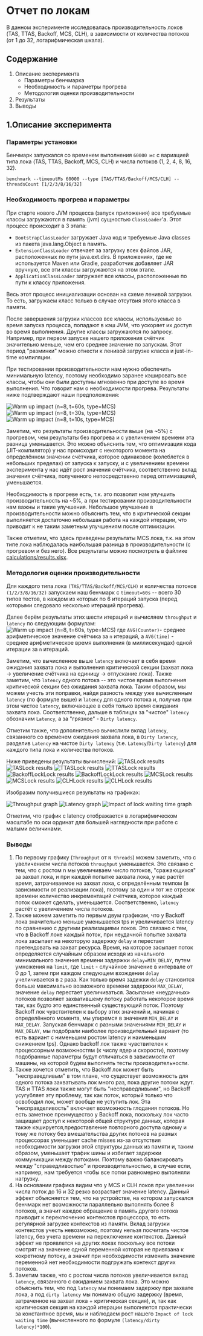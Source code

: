 # Отчет по локам
В данном эксперименте исследовалась производительность локов (TAS, TTAS, Backoff, MCS, CLH),
в зависимости от количества потоков (от 1 до 32, логарифмическая шкала).

## Содержание
1. Описание эксперимента
   - Параметры бенчмарка
   - Необходимость и параметры прогрева
   - Методология оценки производительности
2. Результаты
3. Выводы

## 1.Описание эксперимента
### Параметры установки
Бенчмарк запускался со временем выполнения `60000 мс` с вариацией типа лока (TAS, TTAS, Backoff, MCS, CLH)
и числа потоков (1, 2, 4, 8, 16, 32).
```shell
benchmark --timeoutMs 60000 --type [TAS/TTAS/Backoff/MCS/CLH] --threadsCount [1/2/3/8/16/32]
```

### Необходимость прогрева и параметры
При старте нового JVM процесса (запуск приложения) все требуемые классы загружаются в память (jvm) сущностью `ClassLoader`'а.
Этот процесс происходит в 3 этапа:
- `BootstrapClassLoader` загружает Java код и требуемые Java classes из пакета java.lang.Object в память.
- `ExtensionClassLoader` отвечает за загрузку всех файлов JAR, расположенных по пути java.ext.dirs.
В приложениях, где не используется Maven или Gradle, разработчик добавляет JAR вручную, все эти классы загружаются на этом этапе.
- `ApplicationClassLoader` загружает все классы, расположенные по пути к классу приложения.

Весь этот процесс инициализации основан на схеме ленивой загрузки. То есть, загружаем класс только в случае отсутвия этого класса в памяти.

После завершения загрузки классов все классы, используемые во время запуска процесса, попадают в кэш
JVM, что ускоряет их доступ во время выполнения. Другие классы загружаются по запросу.
Например, при первом запуске нашего приложения счётчик значительно меньше, чем его среднее значение
по запускам. Этот период "разминки" можно отнести к ленивой загрузке класса и just-in-time компиляции.

При тестировании производительности нам нужно обеспечить минимальную latency, поэтому необходимо
заранее кэшировать все классы, чтобы они были доступны мгновенно при доступе во время выполнения.
Что говорит нам о необходимости прогрева. Результаты ниже подтверждают наши предположения:

![Warm up impact (n=8, t=60s, type=MCS)](images/img.png)
![Warm up impact (n=8, t=30s, type=MCS)](images/img_113.png)
![Warm up impact (n=8, t=10s, type=MCS)](images/img_112.png)

Заметим, что результаты производительности выше (на ~5%) с прогревом, чем результаты без прогрева и с увеличением
времени эта разница уменьшается. Это можно объяснить тем, что оптимизация кода (JIT-компилятор) у нас происходит
с некоторого момента на определённом значении счётчика, которое одинаковое (колеблется в небольших
пределах) от запуска к запуску, и с увеличением времени эксперимента у нас идёт рост значения
счётчика, соответственно вклад значения счётчика, полученного непосредственно перед оптимизацией,
уменьшается.

Необходимость в прогреве есть, т.к. это позволит нам улучшить производительность на ~5%, а при тестировании
производительности нам важны и такие улучшения. Небольшое улучшение в производительности можно объяснить тем, что
в критической секции выполняется достаточно небольшая работа на каждой итерации, что приводит к не таким
заметным улучшениям после оптимизации.

Также отметим, что здесь приведены результаты MCS лока, т.к. на этом типе лока наблюдалась
наибольшая разница в производительности (с прогревом и без него). Все результаты можно посмотреть
в файлике [calculations/results.xlsx](calculations/Results.xlsx).

### Методология оценки производительности

Для каждого типа лока `(TAS/TTAS/Backoff/MCS/CLH)` и количества потоков `(1/2/3/8/16/32)` запускаем
наш бенчмарк с `timeout=60s` -- всего 30 типов тестов, в каждом из которых по 6 итераций запуска
(перед которыми следовало несколько итераций прогрева).

Далее берём результаты этих шести итераций и вычисляем `throughput` и `latency` по следующим формулам:
![Warm up impact (n=8, t=60s, type=MCS)](images/img_2.png)
где `AVG(Counter)`- среднее арифметическое значение счётчика за `n` итераций, а `AVG(time)` - среднее
арифметическое время выполнения (в миллисекундах) одной итерации за `n` итераций.

Заметим, что вычисленное выше `latency` включает в себя время ожидания захвата лока и
выполнения критической секции (захват лока -> увеличение счётчика на единицу -> отпускание
лока). Также заметим, что `latency` одного потока -- это чистое время выполнения критической
секции без ожидания захвата лока. Таким образом, мы можем учесть эти поправки, найдя разность
между уже вычисленным `latency` (по формуле выше) и `latency` для одного потока и, получив
при этом чистое `latency`, включающее в себя только время ожидания захвата лока. 
Соответственно, дальше в таблицах за "чистое" `latency` обозначим `Latency`, а за "грязное" -
`Dirty latency`.

Отметим также, что дополнительно вычислили вклад `latency`, связанного со временем ожидания захвата
лока, в `Dirty latency`, разделив `Latency` на чистое `Dirty latency` (т.е. `Latency`/`Dirty latency`)
для каждого типа лока и количества потоков.

Ниже приведены результаты вычислений:
![TASLock results](images/results_1.png)
![TASLock results](images/results_1_1.png)
![TTASLock results](images/results_2.png)
![TTASLock results](images/results_2_1.png)
![BackoffLockLock results](images/results_3.png)
![BackoffLockLock results](images/results_3_1.png)
![MCSLock results](images/results_4.png)
![MCSLock results](images/results_4_1.png)
![CLHLock results](images/results_5.png)
![CLHLock results](images/results_5_1.png)

Изобразим получившиеся результаты на графиках:

![Throughput graph](images/throughput_graph.png)
![Latency graph](images/latency_graph.png)
![Impact of lock waiting time graph](images/lock_waiting_time_graph.png)

Отметим, что график с latency отображается в логарифмическом масштабе по оси ординат для
большей наглядности при работе с малыми величинами.

### Выводы

1. По первому графику (`Throughput` от `N threads`) можем заметить, что c увеличением числа потоков
`throughput` уменьшается. Это связано с тем, что с ростом n мы увеличиваем число потоков, "сражающихся"
за захват лока, и при каждой попытке захвата лока, у нас растёт время, затрачиваемое на захват лока,
с определённым темпом (в зависимости от реализации лока), поэтому за один и тот же отрезок времени
количество инкрементаций счётчика, которое каждый поток сможет сделать, уменьшается. Соответственно,
`latency` растёт с увеличением числа потоков.
2. Также можем заметить по первым двум графикам, что у Backoff лока значительно меньше уменьшается tps
и увеличивается latency по сравнению с другими реализациями локов. Это связано с тем, что в
Backoff локе каждый поток, при неудачной попытке захвата лока засыпает
на некоторую задержку `delay` и перестает претендовать на захват ресурса. Время, на которое засыпает 
поток определяется случайным образом исходя из начального минимального значения времени задержки `delay=MIN_DELAY`, 
путем умножения на `limit`, где `limit` - случайное значение в интервале от 0 до 1, затем при каждом следующем
вхождении `delay` учеличивается в `2` раза. Как только время задежки `delay` становится больше максимально возможного 
времени задержки `MAX_DELAY`, значение `delay` перестает увеличиваться.
Засыпание «неудачных» потоков позволяет захватившему потоку работать некоторое время так, как будто
это единственный существующий поток. Поэтому Backoff лок чувствителен
к выбору этих значений и, начиная с определённого момента, мы упиремся в значения `MIN_DELAY` и
`MAX_DELAY`. Запуская бенчмарк с разными значениями `MIN_DELAY` и `MAX_DELAY`, мы подобрали наиболее
производительный вариант (то есть вариант с нименьшим ростом latency и наименьшим снижением tps).
Однако backoff лок также чувствителен к процессорным возможностям (к числу ядер и скорости), поэтому
подобранные параметры будут отличаться в зависимости от машины, на которой будем выполнять тесты
производительности.
3. Также хочется отметить, что Backoff лок может быть "несправедливым" в том плане, что существует возможность
для одного потока захватывать лок много раз, пока другие потоки ждут. TAS и TTAS локи также могут быть
"несправедливыми", но Backoff усугубляет эту проблему, так как поток, который только что освободил лок,
может вообще не уступить лок. Эта "несправделивость" включает возможность глодания потоков. Но есть заметное преимущество
у Backoff лока, поскольку лок часто защищает доступ к некоторой общей структуре данных, которая
также кэшируется,предоставление повторного доступа одному и тому же потоку без вмешательства других
потоков на разных процессорах уменьшает cache misses из-за отсутствия необходимости загрузки этой
структуры  данных из памяти и, таким образом, уменьшает трафик шины и избегает задержки коммуникации
между потоками. Поэтому важно балансировать между "справедливостью" и производительностью, в случае если, например,
нам требуется чтобы все потки равномерно выполняли нагрузку.
4. На основании графика видим что у MCS и CLH локов при увелиении числа поток до 16 и 32 резко
возрастает значение latency. Данный эффект объясняется тем, что на устройстве, на котором запускался
бенчмарк нет возможности параллельно выполнять более 8 потоков, а значит каждое обращение в память
другого потока приводит к переключению контекстов процессора, то есть регулярной загрузке контекстов
из памяти. Вклад загрузки контекстов учесть невозможно, поэтому нельзя посчитать чистое latency, без учета времени на переключение контекстов.
Данный эффект не проявлется на других локах поскольку все потоки смотрят на значение одной
переменной которая не привязана к кокретному потоку, а значит при необходимости изменить значение
переменной нет необходимости подгружать контекст других потоков.
5. Заметим также, что с ростом числа потоков увеличивается вклад `latency`, связанного с ожиданием
захвата лока. Это можно объяснить тем, что под `latency` мы понимаем задержку при захвате лока, а под
`dirty latency` мы понимаю общую задержку (время, затраченное на захват лока + критическая секция), и,
так как критическая секция на каждой итерации выполняется практически за константное время, мы и наблюдаем
рост нашего `Impact of lock waiting time` (вычисленного по формуле `(latency/dirty latency)*100`).
